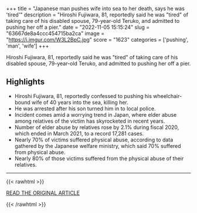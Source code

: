 +++
title = "Japanese man pushes wife into sea to her death, says he was 'tired'"
description = "Hiroshi Fujiwara, 81, reportedly said he was \"tired\" of taking care of his disabled spouse, 79-year-old Teruko, and admitted to pushing her off a pier."
date = "2022-11-05 15:15:24"
slug = "63667de8a4ccc454715ba2ca"
image = "https://i.imgur.com/W3L2BpC.jpg"
score = "1623"
categories = ['pushing', 'man', 'wife']
+++

Hiroshi Fujiwara, 81, reportedly said he was \"tired\" of taking care of his disabled spouse, 79-year-old Teruko, and admitted to pushing her off a pier.

## Highlights

- Hiroshi Fujiwara, 81, reportedly confessed to pushing his wheelchair-bound wife of 40 years into the sea, killing her.
- He was arrested after his son turned him in to local police.
- Incident comes amid a worrying trend in Japan, where elder abuse among relatives of the victim has skyrocketed in recent years.
- Number of elder abuse by relatives rose by 2.1% during fiscal 2020, which ended in March 2021, to a record 17,281 cases.
- Nearly 70% of victims suffered physical abuse, according to data gathered by the Japanese welfare ministry, which said 70% suffered from physical abuse.
- Nearly 80% of those victims suffered from the physical abuse of their relatives.

---

{{< rawhtml >}}
  <p class="article-category">
    <a target="_blank" href="https://www.jpost.com/international/article-721535">READ THE ORIGINAL ARTICLE</a>
  </p>
{{< /rawhtml >}}
